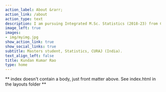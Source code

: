 ```yaml
---
action_label: About &rarr;
action_link: /about
action_type: text
description: I am pursuing Integrated M.Sc. Statistics (2018-23) from Central University Of Rajasthan, Rajasthan, India. I would be posting some blogs and projects in this website. Stay connected! 
image_left: true
images:
- img/myimg.jpg
show_action_link: true
show_social_links: true
subtitle: Masters student, Statistics, CURAJ (India).
text_align_left: false
title: Kundan Kumar Rao
type: home
---
```


** index doesn't contain a body, just front matter above.
See index.html in the layouts folder **
